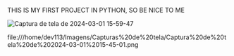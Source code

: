 THIS IS MY FIRST PROJECT IN PYTHON, SO BE NICE TO ME

![Captura de tela de 2024-03-01 15-59-47](https://github.com/JoseAld/Youtube-Downloader/assets/122170660/eff6179a-b103-4968-a4a9-9f6722c4a803)


file:///home/dev113/Imagens/Capturas%20de%20tela/Captura%20de%20tela%20de%202024-03-01%2015-45-01.png

